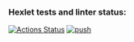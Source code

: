 ### Hexlet tests and linter status:
[![Actions Status](https://github.com/mavyxz/devops-for-programmers-project-74/actions/workflows/hexlet-check.yml/badge.svg)](https://github.com/mavyxz/devops-for-programmers-project-74/actions) [![push](https://github.com/mavyxz/devops-for-programmers-project-74/actions/workflows/push.yml/badge.svg)](https://github.com/mavyxz/devops-for-programmers-project-74/actions/workflows/push.yml)
